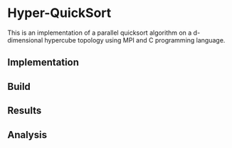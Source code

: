 # Hyper-QuickSort
This is an implementation of a parallel quicksort algorithm on a d-dimensional hypercube topology using MPI and C programming language.

## Implementation 


## Build

  
## Results 


## Analysis 
